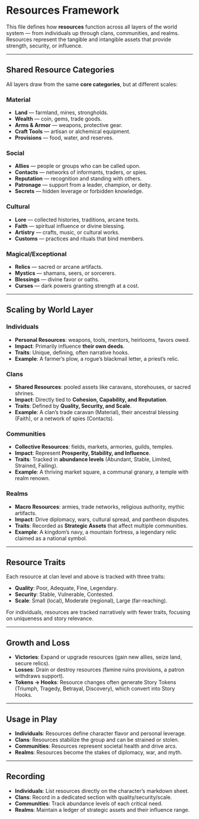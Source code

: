 # Resources Framework

This file defines how **resources** function across all layers of the world system — from individuals up through clans, communities, and realms. Resources represent the tangible and intangible assets that provide strength, security, or influence.  

---

## Shared Resource Categories

All layers draw from the same **core categories**, but at different scales:

### Material
- **Land** — farmland, mines, strongholds.  
- **Wealth** — coin, gems, trade goods.  
- **Arms & Armor** — weapons, protective gear.  
- **Craft Tools** — artisan or alchemical equipment.  
- **Provisions** — food, water, and reserves.  

### Social
- **Allies** — people or groups who can be called upon.  
- **Contacts** — networks of informants, traders, or spies.  
- **Reputation** — recognition and standing with others.  
- **Patronage** — support from a leader, champion, or deity.  
- **Secrets** — hidden leverage or forbidden knowledge.  

### Cultural
- **Lore** — collected histories, traditions, arcane texts.  
- **Faith** — spiritual influence or divine blessing.  
- **Artistry** — crafts, music, or cultural works.  
- **Customs** — practices and rituals that bind members.  

### Magical/Exceptional
- **Relics** — sacred or arcane artifacts.  
- **Mystics** — shamans, seers, or sorcerers.  
- **Blessings** — divine favor or oaths.  
- **Curses** — dark powers granting strength at a cost.  

---

## Scaling by World Layer

### Individuals
- **Personal Resources**: weapons, tools, mentors, heirlooms, favors owed.  
- **Impact**: Primarily influence **their own deeds**.  
- **Traits**: Unique, defining, often narrative hooks.  
- **Example**: A farmer’s plow, a rogue’s blackmail letter, a priest’s relic.  

### Clans
- **Shared Resources**: pooled assets like caravans, storehouses, or sacred shrines.  
- **Impact**: Directly tied to **Cohesion, Capability, and Reputation**.  
- **Traits**: Defined by **Quality, Security, and Scale**.  
- **Example**: A clan’s trade caravan (Material), their ancestral blessing (Faith), or a network of spies (Contacts).  

### Communities
- **Collective Resources**: fields, markets, armories, guilds, temples.  
- **Impact**: Represent **Prosperity, Stability, and Influence**.  
- **Traits**: Tracked in **abundance levels** (Abundant, Stable, Limited, Strained, Failing).  
- **Example**: A thriving market square, a communal granary, a temple with realm renown.  

### Realms
- **Macro Resources**: armies, trade networks, religious authority, mythic artifacts.  
- **Impact**: Drive diplomacy, wars, cultural spread, and pantheon disputes.  
- **Traits**: Recorded as **Strategic Assets** that affect multiple communities.  
- **Example**: A kingdom’s navy, a mountain fortress, a legendary relic claimed as a national symbol.  

---

## Resource Traits

Each resource at clan level and above is tracked with three traits:  
- **Quality**: Poor, Adequate, Fine, Legendary.  
- **Security**: Stable, Vulnerable, Contested.  
- **Scale**: Small (local), Moderate (regional), Large (far-reaching).  

For individuals, resources are tracked narratively with fewer traits, focusing on uniqueness and story relevance.  

---

## Growth and Loss
- **Victories**: Expand or upgrade resources (gain new allies, seize land, secure relics).  
- **Losses**: Drain or destroy resources (famine ruins provisions, a patron withdraws support).  
- **Tokens → Hooks**: Resource changes often generate Story Tokens (Triumph, Tragedy, Betrayal, Discovery), which convert into Story Hooks.  

---

## Usage in Play
- **Individuals**: Resources define character flavor and personal leverage.  
- **Clans**: Resources stabilize the group and can be strained or stolen.  
- **Communities**: Resources represent societal health and drive arcs.  
- **Realms**: Resources become the stakes of diplomacy, war, and myth.  

---

## Recording
- **Individuals**: List resources directly on the character’s markdown sheet.  
- **Clans**: Record in a dedicated section with quality/security/scale.  
- **Communities**: Track abundance levels of each critical need.  
- **Realms**: Maintain a ledger of strategic assets and their influence range.  
